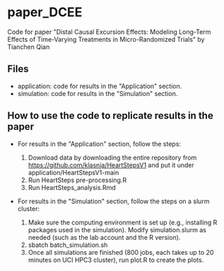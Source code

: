 # paper_DCEE

Code for paper "Distal Causal Excursion Effects: Modeling Long-Term Effects of Time-Varying Treatments in Micro-Randomized Trials" by Tianchen Qian

## Files

-   application: code for results in the "Application" section.
-   simulation: code for results in the "Simulation" section.

## How to use the code to replicate results in the paper

-   For results in the "Application" section, follow the steps:
	1. Download data by downloading the entire repository from https://github.com/klasnja/HeartStepsV1 and put it under application/HeartStepsV1-main
	2. Run HeartSteps pre-processing.R
	3. Run HeartSteps_analysis.Rmd

-   For results in the "Simulation" section, follow the steps on a slurm cluster:
	1. Make sure the computing environment is set up (e.g., installing R packages used in the simulation). Modify simulation.slurm as needed (such as the lab account and the R version).
	2. sbatch batch_simulation.sh
	3. Once all simulations are finished (800 jobs, each takes up to 20 minutes on UCI HPC3 cluster), run plot.R to create the plots.


